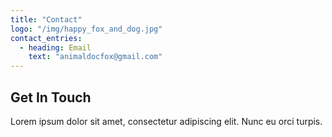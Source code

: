 ```yaml
---
title: "Contact"
logo: "/img/happy_fox_and_dog.jpg"
contact_entries:
  - heading: Email
    text: "animaldocfox@gmail.com"
---
```


<h2 class="f4 b lh-title mb2">Get In Touch</h2>

Lorem ipsum dolor sit amet, consectetur adipiscing elit. Nunc eu orci turpis.


